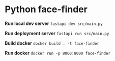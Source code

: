 # Python face-finder

**Run local dev server**
`fastapi dev src/main.py`

**Run deployment server**
`fastapi run src/main.py`

**Build docker**
`docker build . -t face-finder`

**Run docker**
`docker run -p 8000:8000 face-finder`
